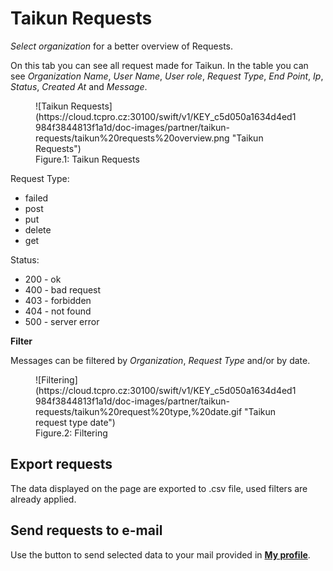
# **Taikun Requests**

*Select organization* for a better overview of Requests.

On this tab you can see all request made for Taikun. In the table you can see *Organization Name*, *User Name*, *User role*, *Request Type*, *End Point*, *Ip*, *Status*, *Created At* and *Message*.

<figure markdown>
  ![Taikun Requests](https://cloud.tcpro.cz:30100/swift/v1/KEY_c5d050a1634d4ed1984f3844813f1a1d/doc-images/partner/taikun-requests/taikun%20requests%20overview.png "Taikun Requests")
  <figcaption>Figure.1: Taikun Requests</figcaption>
</figure>

Request Type:

* failed
* post
* put
* delete
* get

Status:

* 200 - ok
* 400 - bad request
* 403 - forbidden
* 404 - not found
* 500 - server error

**Filter**

Messages can be filtered by *Organization*, *Request Type* and/or by date.

<figure markdown>
  ![Filtering](https://cloud.tcpro.cz:30100/swift/v1/KEY_c5d050a1634d4ed1984f3844813f1a1d/doc-images/partner/taikun-requests/taikun%20request%20type,%20date.gif "Taikun request type date")
  <figcaption>Figure.2: Filtering</figcaption>
</figure>

## **Export requests**

The data displayed on the page are exported to .csv file, used filters are already applied.


## **Send requests to e-mail**

Use the button to send selected data to your mail provided in [**My profile**](../my-profile).
